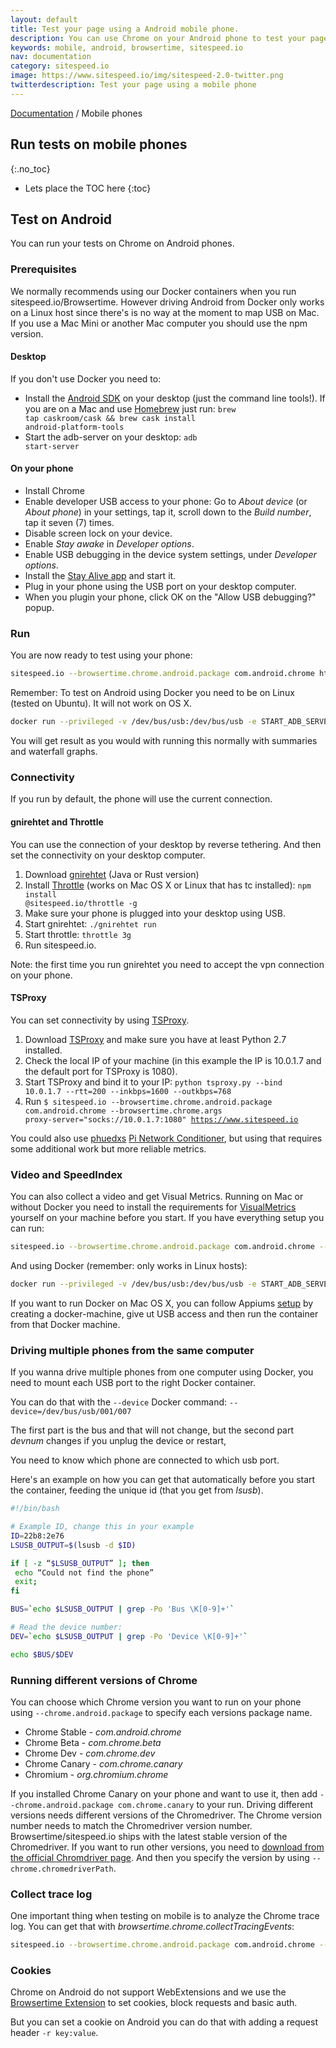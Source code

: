 ```yaml
---
layout: default
title: Test your page using a Android mobile phone.
description: You can use Chrome on your Android phone to test your pages (and get a video and Speed Index).
keywords: mobile, android, browsertime, sitespeed.io
nav: documentation
category: sitespeed.io
image: https://www.sitespeed.io/img/sitespeed-2.0-twitter.png
twitterdescription: Test your page using a mobile phone
---
```


[Documentation](/documentation/sitespeed.io/) / Mobile phones

## Run tests on mobile phones
{:.no_toc}

* Lets place the TOC here
{:toc}

## Test on Android
You can run your tests on Chrome on Android phones.

### Prerequisites

We normally recommends using our Docker containers when you run sitespeed.io/Browsertime. However driving Android from Docker only works on a Linux host since there's is no way at the moment to map USB on Mac. If you use a Mac Mini or another Mac computer you should use the npm version.

#### Desktop

If you don't use Docker you need to:

- Install the [Android SDK](http://developer.android.com/sdk/index.html#downloads) on your desktop (just the command line tools!). If you are on a Mac and use [Homebrew](http://brew.sh/) just run: <code>brew tap caskroom/cask && brew cask install android-platform-tools</code>
- Start the adb-server on your desktop: <code>adb start-server</code>

#### On your phone

- Install Chrome
- Enable developer USB access to your phone: Go to _About device_ (or _About phone_) in your settings, tap it, scroll down to the _Build number_, tap it seven (7) times.
- Disable screen lock on your device.
- Enable _Stay awake_ in _Developer options_.
- Enable USB debugging in the device system settings, under _Developer options_.
- Install the [Stay Alive app](https://play.google.com/store/apps/details?id=com.synetics.stay.alive) and start it.
- Plug in your phone using the USB port on your desktop computer.
- When you plugin your phone, click OK on the "Allow USB debugging?" popup.

### Run

You are now ready to test using your phone:

```bash
sitespeed.io --browsertime.chrome.android.package com.android.chrome https://www.sitespeed.io
```

Remember: To test on Android using Docker you need to be on Linux (tested on Ubuntu). It will not work on OS X.

```bash
docker run --privileged -v /dev/bus/usb:/dev/bus/usb -e START_ADB_SERVER=true --rm -v "$(pwd)":/sitespeed.io sitespeedio/sitespeed.io:{% include version/sitespeed.io.txt %}  -n 1 --browsertime.chrome.android.package com.android.chrome --browsertime.xvfb false https://www.sitespeed.io
```

You will get result as you would with running this normally with summaries and waterfall graphs.

### Connectivity

If you run by default, the phone will use the current connection.

#### gnirehtet and Throttle

You can use the connection of your desktop by reverse tethering. And then set the connectivity on your desktop computer.

1. Download [gnirehtet](https://github.com/Genymobile/gnirehtet) (Java or Rust version)
2. Install [Throttle](https://github.com/sitespeedio/throttle) (works on Mac OS X or Linux that has tc installed): <code>npm install @sitespeed.io/throttle -g</code>
3. Make sure your phone is plugged into your desktop using USB.
4. Start gnirehtet: <code>./gnirehtet run</code>
5. Start throttle: <code>throttle 3g</code>
6. Run sitespeed.io.

Note: the first time you run gnirehtet you need to accept the vpn connection on your phone.

#### TSProxy

You can set connectivity by using [TSProxy](https://github.com/WPO-Foundation/tsproxy).

1. Download [TSProxy](https://github.com/WPO-Foundation/tsproxy) and make sure you have at least Python 2.7 installed.
2. Check the local IP of your machine (in this example the IP is 10.0.1.7 and the default port for TSProxy is 1080).
3. Start TSProxy and bind it to your IP: <code>python tsproxy.py --bind 10.0.1.7 --rtt=200 --inkbps=1600 --outkbps=768</code>
4. Run <code>\$ sitespeed.io --browsertime.chrome.android.package com.android.chrome --browsertime.chrome.args proxy-server="socks://10.0.1.7:1080" https://www.sitespeed.io</code>

You could also use [phuedxs](https://github.com/phuedx) [Pi Network Conditioner](https://github.com/phuedx/pinc), but using that requires some additional work but more reliable metrics.

### Video and SpeedIndex

You can also collect a video and get Visual Metrics. Running on Mac or without Docker you need to install the requirements for [VisualMetrics](https://github.com/sitespeedio/docker-visualmetrics-deps/blob/master/Dockerfile) yourself on your machine before you start. If you have everything setup you can run:

```bash
sitespeed.io --browsertime.chrome.android.package com.android.chrome --video --visualMetrics https://www.sitespeed.io
```

And using Docker (remember: only works in Linux hosts):

```bash
docker run --privileged -v /dev/bus/usb:/dev/bus/usb -e START_ADB_SERVER=true --rm -v "$(pwd)":/sitespeed.io sitespeedio/sitespeed.io:{% include version/sitespeed.io.txt %}  -n 1 --browsertime.chrome.android.package com.android.chrome --browsertime.xvfb false https://www.sitespeed.io
```

If you want to run Docker on Mac OS X, you can follow Appiums [setup](https://github.com/appium/appium-docker-android) by creating a docker-machine, give ut USB access and then run the container from that Docker machine.

### Driving multiple phones from the same computer

If you wanna drive multiple phones from one computer using Docker, you need to mount each USB port to the right Docker container.

You can do that with the `--device` Docker command:
`--device=/dev/bus/usb/001/007`

The first part is the bus and that will not change, but the second part _devnum_ changes if you unplug the device or restart,

You need to know which phone are connected to which usb port.

Here's an example on how you can get that automatically before you start the container, feeding the unique id (that you get from _lsusb_).

```bash
#!/bin/bash

# Example ID, change this in your example
ID=22b8:2e76
LSUSB_OUTPUT=$(lsusb -d $ID)

if [ -z “$LSUSB_OUTPUT” ]; then
 echo “Could not find the phone”
 exit;
fi

BUS=`echo $LSUSB_OUTPUT | grep -Po 'Bus \K[0-9]+'`

# Read the device number:
DEV=`echo $LSUSB_OUTPUT | grep -Po 'Device \K[0-9]+'`

echo $BUS/$DEV
```

### Running different versions of Chrome
You can choose which Chrome version you want to run on your phone using `--chrome.android.package` to specify each versions package name.

* Chrome Stable - *com.android.chrome*
* Chrome Beta - *com.chrome.beta*
* Chrome Dev - *com.chrome.dev*
* Chrome Canary - *com.chrome.canary*
* Chromium - *org.chromium.chrome*

If you installed Chrome Canary on your phone and want to use it, then add `--chrome.android.package com.chrome.canary` to your run.
 Driving different versions needs different versions of the Chromedriver. The Chrome version number needs to match the Chromedriver version number. Browsertime/sitespeed.io ships with the latest stable version of the Chromedriver. If you want to run other versions, you need to [download from the official Chromdriver page](https://chromedriver.chromium.org/downloads). And then you specify the version by using `--chrome.chromedriverPath`.

### Collect trace log

One important thing when testing on mobile is to analyze the Chrome trace log. You can get that with _browsertime.chrome.collectTracingEvents_:

```bash
sitespeed.io --browsertime.chrome.android.package com.android.chrome --cpu --video --visualMetrics https://www.sitespeed.io
```

### Cookies
 
Chrome on Android do not support WebExtensions and we use the [Browsertime Extension](https://github.com/sitespeedio/browsertime-extension) to set cookies, block requests and basic auth.

But you can set a cookie on Android you can do that with adding a request header `-r key:value`.